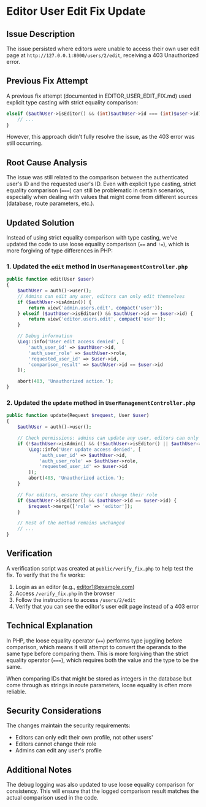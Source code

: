 # Editor User Edit Fix Update

## Issue Description

The issue persisted where editors were unable to access their own user edit page at `http://127.0.0.1:8000/users/2/edit`, receiving a 403 Unauthorized error.

## Previous Fix Attempt

A previous fix attempt (documented in EDITOR_USER_EDIT_FIX.md) used explicit type casting with strict equality comparison:

```php
elseif ($authUser->isEditor() && (int)$authUser->id === (int)$user->id) {
    // ...
}
```

However, this approach didn't fully resolve the issue, as the 403 error was still occurring.

## Root Cause Analysis

The issue was still related to the comparison between the authenticated user's ID and the requested user's ID. Even with explicit type casting, strict equality comparison (`===`) can still be problematic in certain scenarios, especially when dealing with values that might come from different sources (database, route parameters, etc.).

## Updated Solution

Instead of using strict equality comparison with type casting, we've updated the code to use loose equality comparison (`==` and `!=`), which is more forgiving of type differences in PHP:

### 1. Updated the `edit` method in `UserManagementController.php`

```php
public function edit(User $user)
{
    $authUser = auth()->user();
    // Admins can edit any user, editors can only edit themselves
    if ($authUser->isAdmin()) {
        return view('admin.users.edit', compact('user'));
    } elseif ($authUser->isEditor() && $authUser->id == $user->id) {
        return view('editor.users.edit', compact('user'));
    }

    // Debug information
    \Log::info('User edit access denied', [
        'auth_user_id' => $authUser->id,
        'auth_user_role' => $authUser->role,
        'requested_user_id' => $user->id,
        'comparison_result' => $authUser->id == $user->id
    ]);

    abort(403, 'Unauthorized action.');
}
```

### 2. Updated the `update` method in `UserManagementController.php`

```php
public function update(Request $request, User $user)
{
    $authUser = auth()->user();

    // Check permissions: admins can update any user, editors can only update themselves
    if (!$authUser->isAdmin() && (!$authUser->isEditor() || $authUser->id != $user->id)) {
        \Log::info('User update access denied', [
            'auth_user_id' => $authUser->id,
            'auth_user_role' => $authUser->role,
            'requested_user_id' => $user->id
        ]);
        abort(403, 'Unauthorized action.');
    }

    // For editors, ensure they can't change their role
    if ($authUser->isEditor() && $authUser->id == $user->id) {
        $request->merge(['role' => 'editor']);
    }

    // Rest of the method remains unchanged
    // ...
}
```

## Verification

A verification script was created at `public/verify_fix.php` to help test the fix. To verify that the fix works:

1. Login as an editor (e.g., editor1@example.com)
2. Access `/verify_fix.php` in the browser
3. Follow the instructions to access `/users/2/edit`
4. Verify that you can see the editor's user edit page instead of a 403 error

## Technical Explanation

In PHP, the loose equality operator (`==`) performs type juggling before comparison, which means it will attempt to convert the operands to the same type before comparing them. This is more forgiving than the strict equality operator (`===`), which requires both the value and the type to be the same.

When comparing IDs that might be stored as integers in the database but come through as strings in route parameters, loose equality is often more reliable.

## Security Considerations

The changes maintain the security requirements:
- Editors can only edit their own profile, not other users'
- Editors cannot change their role
- Admins can edit any user's profile

## Additional Notes

The debug logging was also updated to use loose equality comparison for consistency. This will ensure that the logged comparison result matches the actual comparison used in the code.
